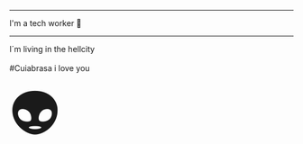 <hr>
I'm a tech worker 👷<br/>
<hr>
I´m living in the hellcity <br>
<br>
#Cuiabrasa i love you <br>
<span style='font-size:100px;'>&#128125;</span>

<!---

O vitão e FODA!! 

--->

